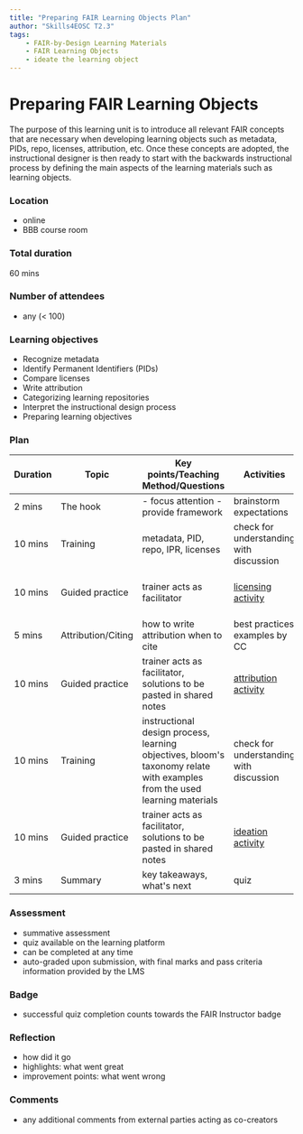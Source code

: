 ```yaml
---
title: "Preparing FAIR Learning Objects Plan"
author: "Skills4EOSC T2.3"
tags: 
    - FAIR-by-Design Learning Materials
    - FAIR Learning Objects
    - ideate the learning object
---
```


# Preparing FAIR Learning Objects

The purpose of this learning unit is to introduce all relevant FAIR concepts that are necessary when developing learning objects such as metadata, PIDs, repo, licenses, attribution, etc. Once these concepts are adopted, the instructional designer is then ready to start with the backwards instructional process by defining the main aspects of the learning materials such as learning objects.

### Location
- online
- BBB course room

### Total duration
60 mins

### Number of attendees
- any (< 100)

### Learning objectives
- Recognize metadata
- Identify Permanent Identifiers (PIDs)
- Compare licenses
- Write attribution
- Categorizing learning repositories
- Interpret the instructional design process
- Preparing learning objectives


### Plan
| Duration | Topic              | Key points/Teaching Method/Questions                                                                                      | Activities                              | Resources                  |
|----------|--------------------|---------------------------------------------------------------------------------------------------------------------------|-----------------------------------------|----------------------------|
| 2 mins        | The hook           | - focus attention - provide framework                                                                                     | brainstorm expectations                 | pptx                       |
| 10 mins       | Training           | metadata, PID, repo, IPR, licenses                                                                                        | check for understanding with discussion | pptx + handouts            |
| 10 mins       | Guided practice    | trainer acts as facilitator                                                                                               | [licensing activity](./Activities/01-Checking%20licenses.md)                      | pptx, menti + shared notes |
| 5 mins        | Attribution/Citing | how to write attribution when to cite                                                                                     | best practices examples by CC           | pptx, links                |
| 10 mins       | Guided practice    | trainer acts as facilitator, solutions to be pasted in shared notes                                                       | [attribution activity](./Activities/02-Attribution.md)                    | pptx, chat + shared notes  |
| 10 mins       | Training           | instructional design process, learning objectives, bloom's taxonomy relate with examples from the used learning materials | check for understanding with discussion | pptx + handouts            |
| 10 mins       | Guided practice    | trainer acts as facilitator, solutions to be pasted in shared notes                                                       | [ideation activity](./Activities/03-Ideation.md)                       | pptx, chat + shared notes  |
| 3 mins        | Summary            | key takeaways, what's next                                                                                                | quiz                                    | pptx                       |

### Assessment
- summative assessment
- quiz available on the learning platform
- can be completed at any time
- auto-graded upon submission, with final marks and pass criteria information provided by the LMS

### Badge
- successful quiz completion counts towards the FAIR Instructor badge

### Reflection
- how did it go
- highlights: what went great
- improvement points: what went wrong

### Comments
- any additional comments from external parties acting as co-creators